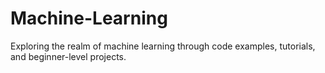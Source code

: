 # Machine-Learning
Exploring the realm of machine learning through code examples, tutorials, and beginner-level projects.
